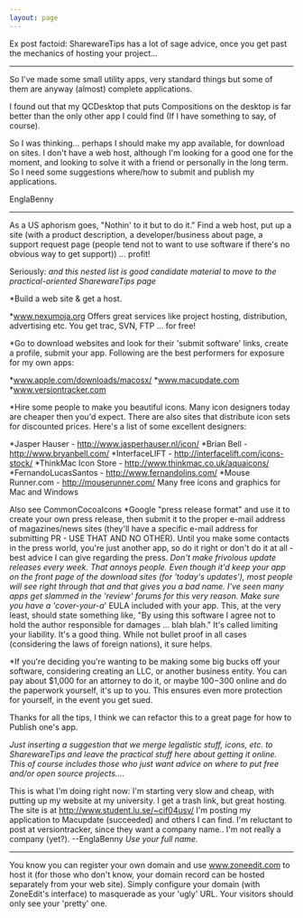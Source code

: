 ```yaml
---
layout: page
---
```




Ex post factoid: SharewareTips has a lot of sage advice, once you get past the mechanics of hosting your project...

----

So I've made some small utility apps, very standard things but some of them are anyway (almost) complete applications.

I found out that my QCDesktop that puts Compositions on the desktop is far better than the only other app I could find (If I have something to say, of course).

So I was thinking... perhaps I should make my app available, for download on sites. I don't have a web host, although I'm looking for a good one for the moment, and looking to solve it with a friend or personally in the long term. So I need some suggestions where/how to submit and publish my applications.

EnglaBenny

----

As a US aphorism goes, "Nothin' to it but to do it." Find a web host, put up a site (with a product description, a developer/business about page, a support request page (people tend not to want to use software if there's no obvious way to get support)) ... profit!

Seriously:  *and this nested list is good candidate material to move to the practical-oriented SharewareTips page*


*Build a web site & get a host.

*www.nexumoja.org Offers great services like project hosting, distribution, advertising etc. You get trac, SVN, FTP ... for free!

*Go to download websites and look for their 'submit software' links, create a profile, submit your app. Following are the best performers for exposure for my own apps:

*www.apple.com/downloads/macosx/
*www.macupdate.com
*www.versiontracker.com

*Hire some people to make you beautiful icons. Many icon designers today are cheaper then you'd expect. There are also sites that distribute icon sets for discounted prices. Here's a list of some excellent designers:

*Jasper Hauser - http://www.jasperhauser.nl/icon/
*Brian Bell - http://www.bryanbell.com/
*InterfaceLIFT - http://interfacelift.com/icons-stock/
*ThinkMac Icon Store - http://www.thinkmac.co.uk/aquaicons/
*FernandoLucasSantos - http://www.fernandolins.com/
*Mouse Runner.com - http://mouserunner.com/ Many free icons and graphics for Mac and Windows

Also see CommonCocoaIcons
*Google "press release format" and use it to create your own press release, then submit it to the proper e-mail address of magazines/news sites (they'll have a specific e-mail address for submitting PR - USE THAT AND NO OTHER). Until you make some contacts in the press world, you're just another app, so do it right or don't do it at all - best advice I can give regarding the press.
*Don't make frivolous update releases every week. That annoys people. Even though it'd keep your app on the front page of the download sites (for 'today's updates'), most people will see right through that and that gives you a bad name. I've seen many apps get slammed in the 'review' forums for this very reason.
*Make sure you have a 'cover-your-a**' EULA included with your app. This, at the very least, should state something like, "By using this software I agree not to hold the author responsible for damages ... blah blah." It's called limiting your liability. It's a good thing. While not bullet proof in all cases (considering the laws of foreign nations), it sure helps.

*If you're deciding you're wanting to be making some big bucks off your software, considering creating an LLC, or another business entity. You can pay about $1,000 for an attorney to do it, or maybe $100-$300 online and do the paperwork yourself, it's up to you. This ensures even more protection for yourself, in the event you get sued.



Thanks for all the tips, I think we can refactor this to a great page for how to Publish one's app.

*Just inserting a suggestion that we merge legalistic stuff, icons, etc. to SharewareTips*
*and leave the practical stuff here about getting it online.*
*This of course includes those who just want advice on where to put free and/or open source projects....*

This is what I'm doing right now: 
I'm starting very slow and cheap, with putting up my website at my university. I get a trash link, but great hosting. The site is at http://www.student.lu.se/~cif04usv/
I'm posting my application to Macupdate (succeeded) and others I can find. I'm reluctant to post at versiontracker, since they want a company name.. I'm not really a company (yet?). --EnglaBenny *Use your full name.*

----

You know you can register your own domain and use www.zoneedit.com to host it (for those who don't know, your domain record can be hosted separately from your web site). Simply configure your domain (with ZoneEdit's interface) to masquerade as your 'ugly' URL. Your visitors should only see your 'pretty' one.
